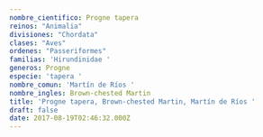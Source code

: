 ```yaml
---
nombre_cientifico: Progne tapera
reinos: "Animalia"
divisiones: "Chordata"
clases: "Aves"
ordenes: "Passeriformes"
familias: 'Hirundinidae '
generos: Progne
especie: 'tapera '
nombre_comun: 'Martín de Ríos '
nombre_ingles: Brown-chested Martin
title: 'Progne tapera, Brown-chested Martin, Martín de Ríos '
draft: false
date: 2017-08-19T02:46:32.000Z
---
```


